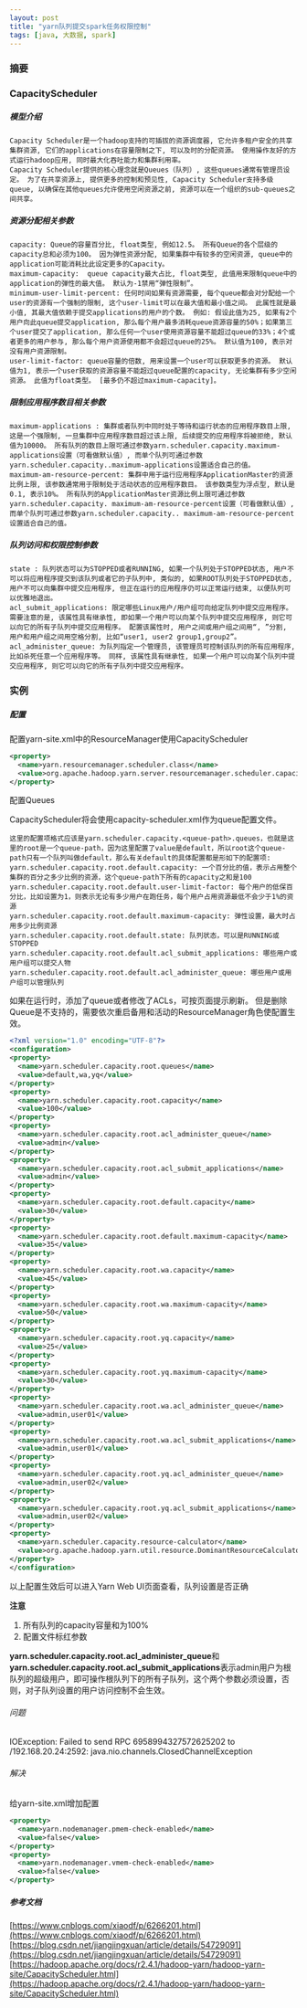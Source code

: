 ```yaml
---
layout: post
title: "yarn队列提交spark任务权限控制"
tags: [java, 大数据, spark]
---
```

### 摘要
<!--excerpt-->
### CapacityScheduler
##### 模型介绍
```config
Capacity Scheduler是一个hadoop支持的可插拔的资源调度器, 它允许多租户安全的共享集群资源, 它们的applications在容量限制之下, 可以及时的分配资源。 使用操作友好的方式运行hadoop应用, 同时最大化吞吐能力和集群利用率。 
Capacity Scheduler提供的核心理念就是Queues（队列）, 这些queues通常有管理员设定。 为了在共享资源上, 提供更多的控制和预见性, Capacity Scheduler支持多级queue, 以确保在其他queues允许使用空闲资源之前, 资源可以在一个组织的sub-queues之间共享。
``` 
##### 资源分配相关参数
```config
capacity: Queue的容量百分比, float类型, 例如12.5。 所有Queue的各个层级的capacity总和必须为100。 因为弹性资源分配, 如果集群中有较多的空闲资源, queue中的application可能消耗比此设定更多的Capacity。 
maximum-capacity:  queue capacity最大占比, float类型, 此值用来限制queue中的application的弹性的最大值。 默认为-1禁用“弹性限制”。 
minimum-user-limit-percent: 任何时间如果有资源需要, 每个queue都会对分配给一个user的资源有一个强制的限制, 这个user-limit可以在最大值和最小值之间。 此属性就是最小值, 其最大值依赖于提交applications的用户的个数。 例如: 假设此值为25, 如果有2个用户向此queue提交application, 那么每个用户最多消耗queue资源容量的50%；如果第三个user提交了application, 那么任何一个user使用资源容量不能超过queue的33%；4个或者更多的用户参与, 那么每个用户资源使用都不会超过queue的25%。 默认值为100, 表示对没有用户资源限制。 
user-limit-factor: queue容量的倍数, 用来设置一个user可以获取更多的资源。 默认值为1, 表示一个user获取的资源容量不能超过queue配置的capacity, 无论集群有多少空闲资源。 此值为float类型。 [最多仍不超过maximum-capacity]。
```
##### 限制应用程序数目相关参数
```config
maximum-applications : 集群或者队列中同时处于等待和运行状态的应用程序数目上限, 这是一个强限制, 一旦集群中应用程序数目超过该上限, 后续提交的应用程序将被拒绝, 默认值为10000。 所有队列的数目上限可通过参数yarn.scheduler.capacity.maximum-applications设置（可看做默认值）, 而单个队列可通过参数yarn.scheduler.capacity..maximum-applications设置适合自己的值。 
maximum-am-resource-percent: 集群中用于运行应用程序ApplicationMaster的资源比例上限, 该参数通常用于限制处于活动状态的应用程序数目。 该参数类型为浮点型, 默认是0.1, 表示10%。 所有队列的ApplicationMaster资源比例上限可通过参数yarn.scheduler.capacity. maximum-am-resource-percent设置（可看做默认值）, 而单个队列可通过参数yarn.scheduler.capacity.. maximum-am-resource-percent设置适合自己的值。
``` 
##### 队列访问和权限控制参数
```config
state : 队列状态可以为STOPPED或者RUNNING, 如果一个队列处于STOPPED状态, 用户不可以将应用程序提交到该队列或者它的子队列中, 类似的, 如果ROOT队列处于STOPPED状态, 用户不可以向集群中提交应用程序, 但正在运行的应用程序仍可以正常运行结束, 以便队列可以优雅地退出。 
acl_submit_applications: 限定哪些Linux用户/用户组可向给定队列中提交应用程序。 需要注意的是, 该属性具有继承性, 即如果一个用户可以向某个队列中提交应用程序, 则它可以向它的所有子队列中提交应用程序。 配置该属性时, 用户之间或用户组之间用“, ”分割, 用户和用户组之间用空格分割, 比如“user1, user2 group1,group2”。 
acl_administer_queue: 为队列指定一个管理员, 该管理员可控制该队列的所有应用程序, 比如杀死任意一个应用程序等。 同样, 该属性具有继承性, 如果一个用户可以向某个队列中提交应用程序, 则它可以向它的所有子队列中提交应用程序。
``` 
### 实例
##### 配置
配置yarn-site.xml中的ResourceManager使用CapacityScheduler
```xml
<property>
  <name>yarn.resourcemanager.scheduler.class</name>
  <value>org.apache.hadoop.yarn.server.resourcemanager.scheduler.capacity.CapacityScheduler</value>
</property>
```
配置Queues

CapacityScheduler将会使用capacity-scheduler.xml作为queue配置文件。
```config
这里的配置项格式应该是yarn.scheduler.capacity.<queue-path>.queues，也就是这里的root是一个queue-path，因为这里配置了value是default，所以root这个queue-path只有一个队列叫做default，那么有关default的具体配置都是形如下的配置项: 
yarn.scheduler.capacity.root.default.capacity: 一个百分比的值，表示占用整个集群的百分之多少比例的资源，这个queue-path下所有的capacity之和是100
yarn.scheduler.capacity.root.default.user-limit-factor: 每个用户的低保百分比，比如设置为1，则表示无论有多少用户在跑任务，每个用户占用资源最低不会少于1%的资源
yarn.scheduler.capacity.root.default.maximum-capacity: 弹性设置，最大时占用多少比例资源
yarn.scheduler.capacity.root.default.state: 队列状态，可以是RUNNING或STOPPED
yarn.scheduler.capacity.root.default.acl_submit_applications: 哪些用户或用户组可以提交人物
yarn.scheduler.capacity.root.default.acl_administer_queue: 哪些用户或用户组可以管理队列
```
如果在运行时，添加了queue或者修改了ACLs，可按页面提示刷新。 但是删除Queue是不支持的，需要依次重启备用和活动的ResourceManager角色使配置生效。
```xml
<?xml version="1.0" encoding="UTF-8"?>
<configuration>
<property>
  <name>yarn.scheduler.capacity.root.queues</name>
  <value>default,wa,yq</value>
</property>
<property>
  <name>yarn.scheduler.capacity.root.capacity</name>
  <value>100</value>
</property>
<property>
  <name>yarn.scheduler.capacity.root.acl_administer_queue</name>
  <value>admin</value>
</property>
<property>
  <name>yarn.scheduler.capacity.root.acl_submit_applications</name>
  <value>admin</value>
</property>
<property>
  <name>yarn.scheduler.capacity.root.default.capacity</name>
  <value>30</value>
</property>
<property>
  <name>yarn.scheduler.capacity.root.default.maximum-capacity</name>
  <value>35</value>
</property>
<property>
  <name>yarn.scheduler.capacity.root.wa.capacity</name>
  <value>45</value>
</property>
<property>
  <name>yarn.scheduler.capacity.root.wa.maximum-capacity</name>
  <value>50</value>
</property>
<property>
  <name>yarn.scheduler.capacity.root.yq.capacity</name>
  <value>25</value>
</property>
<property>
  <name>yarn.scheduler.capacity.root.yq.maximum-capacity</name>
  <value>30</value>
</property>
<property>
  <name>yarn.scheduler.capacity.root.wa.acl_administer_queue</name>
  <value>admin,user01</value>
</property>
<property>
  <name>yarn.scheduler.capacity.root.wa.acl_submit_applications</name>
  <value>admin,user01</value>
</property>
<property>
  <name>yarn.scheduler.capacity.root.yq.acl_administer_queue</name>
  <value>admin,user02</value>
</property>
<property>
  <name>yarn.scheduler.capacity.root.yq.acl_submit_applications</name>
  <value>admin,user02</value>
</property>
<property>
  <name>yarn.scheduler.capacity.resource-calculator</name>
  <value>org.apache.hadoop.yarn.util.resource.DominantResourceCalculator</value>
</property>
</configuration>
```
以上配置生效后可以进入Yarn Web UI页面查看，队列设置是否正确

**注意** 
1. 所有队列的capacity容量和为100%
2. 配置文件标红参数

**yarn.scheduler.capacity.root.acl_administer_queue**和**yarn.scheduler.capacity.root.acl_submit_applications**表示admin用户为根队列的超级用户，即可操作根队列下的所有子队列，这个两个参数必须设置，否则，对子队列设置的用户访问控制不会生效。
###### 问题
IOException: Failed to send RPC 6958994327572625202 to /192.168.20.24:2592: java.nio.channels.ClosedChannelException
###### 解决
给yarn-site.xml增加配置

```xml
<property>
  <name>yarn.nodemanager.pmem-check-enabled</name>
  <value>false</value>
</property>
<property>
  <name>yarn.nodemanager.vmem-check-enabled</name>
  <value>false</value>
</property>
```
##### 参考文档
[https://www.cnblogs.com/xiaodf/p/6266201.html](https://www.cnblogs.com/xiaodf/p/6266201.html)
[https://blog.csdn.net/jiangjingxuan/article/details/54729091](https://blog.csdn.net/jiangjingxuan/article/details/54729091)
[https://hadoop.apache.org/docs/r2.4.1/hadoop-yarn/hadoop-yarn-site/CapacityScheduler.html](https://hadoop.apache.org/docs/r2.4.1/hadoop-yarn/hadoop-yarn-site/CapacityScheduler.html)
